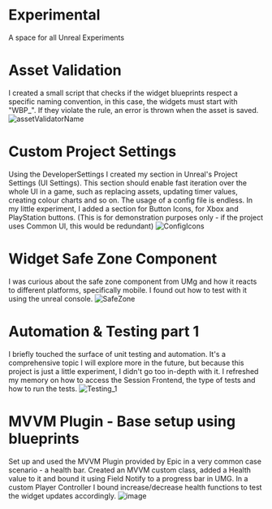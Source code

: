 # Experimental
A space for all Unreal Experiments

# Asset Validation
I created a small script that checks if the widget blueprints respect a specific naming convention, in this case, the widgets must start with "WBP_". If they violate the rule, an error is thrown when the asset is saved.
![assetValidatorName](https://github.com/yallen99/Experimental/assets/55985184/53cd04be-7e47-493a-9105-2a416affd703)

# Custom Project Settings 
Using the DeveloperSettings I created my section in Unreal's Project Settings (UI Settings). This section should enable fast iteration over the whole UI in a game, such as replacing assets, updating timer values, creating colour charts and so on. The usage of a config file is endless. In my little experiment, I added a section for Button Icons, for Xbox and PlayStation buttons. (This is for demonstration purposes only - if the project uses Common UI, this would be redundant)
![ConfigIcons](https://github.com/yallen99/Experimental/assets/55985184/03317889-db4c-4aea-9bf2-5aa22cdde5d2)

# Widget Safe Zone Component
I was curious about the safe zone component from UMg and how it reacts to different platforms, specifically mobile. I found out how to test with it using the unreal console.
![SafeZone](https://github.com/yallen99/Experimental/assets/55985184/b7bb3c1c-27f1-43a9-b6c1-f8a7fde3ea95)

# Automation & Testing part 1
I briefly touched the surface of unit testing and automation. It's a comprehensive topic I will explore more in the future, but because this project is just a little experiment, I didn't go too in-depth with it. I refreshed my memory on how to access the Session Frontend, the type of tests and how to run the tests.
![Testing_1](https://github.com/yallen99/Experimental/assets/55985184/78b457ed-f56d-4a70-9422-01487d784576)

# MVVM Plugin - Base setup using blueprints
Set up and used the MVVM Plugin provided by Epic in a very common case scenario - a health bar. Created an MVVM custom class, added a Health value to it and bound it using Field Notify to a progress bar in UMG. In a custom Player Controller I bound increase/decrease health functions to test the widget updates accordingly.
![image](https://github.com/yallen99/Experimental/assets/55985184/c7b3c20a-336f-411e-8778-a5b1aef02e8d)
